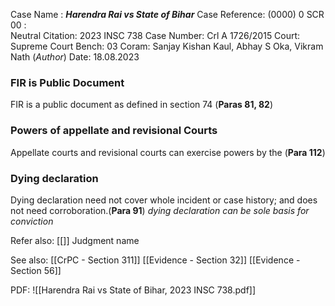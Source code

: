 Case Name : ***Harendra Rai vs State of Bihar***
Case Reference: (0000) 0 SCR 00 :  
Neutral Citation: 2023 INSC 738
Case Number: Crl A 1726/2015
Court: Supreme Court
Bench: 03
Coram: Sanjay Kishan Kaul, Abhay S Oka, Vikram Nath (*Author*)
Date: 18.08.2023

### FIR is Public Document

FIR is a public document as defined in section 74 (**Paras 81, 82**)


### Powers of appellate and revisional Courts

Appellate courts and revisional courts can exercise powers by the (**Para 112**)

### Dying declaration

Dying declaration need not cover whole incident or case history; and does not need corroboration.(**Para 91**)
	*dying declaration can be sole basis for conviction*

Refer also:
[[]]
Judgment name

See also:
[[CrPC - Section 311]] 
[[Evidence - Section 32]]
[[Evidence - Section 56]]


PDF:
![[Harendra Rai vs State of Bihar, 2023 INSC 738.pdf]]